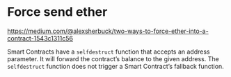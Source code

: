 # Force send ether

https://medium.com/@alexsherbuck/two-ways-to-force-ether-into-a-contract-1543c1311c56

Smart Contracts have a `selfdestruct` function that accepts an address parameter.
It will forward the contract’s balance to the given address.
The `selfdestruct` function does not trigger a Smart Contract’s fallback function.
